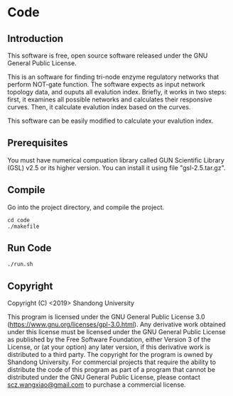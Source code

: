 # Code
Introduction
--
This software is free, open source software released under the GNU General Public License.

This is an software for finding tri-node enzyme regulatory networks that perform NOT-gate function. The software expects as input network topology data, and ouputs all evalution index. Briefly, it works in two steps: first, it
examines all possible networks and calculates their responsive curves. Then, it calculate evalution index based on the curves.

This software can be easily modified to calculate your evalution index.

Prerequisites
--
You must have numerical compuation library called GUN Scientific Library (GSL) v2.5 or its higher version. You can install it using file "gsl-2.5.tar.gz".

Compile
--
Go into the project directory, and compile the project.

```
cd code
./makefile
```
Run Code
--

```
./run.sh
```

Copyright
--
Copyright (C) <2019>  Shandong University

This program is licensed under the GNU General Public License 3.0 (https://www.gnu.org/licenses/gpl-3.0.html). Any derivative work obtained under this license must be licensed under the GNU General Public License as published by the Free Software Foundation, either Version 3 of the License, or (at your option) any later version, if this derivative work is distributed to a third party.
The copyright for the program is owned by Shandong University. For commercial projects that require the ability to distribute the code of this program as part of a program that cannot be distributed under the GNU General Public License, please contact <scz.wangxiao@gmail.com> to purchase a commercial license.
